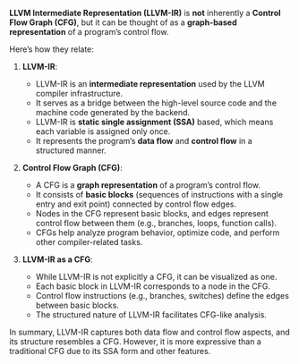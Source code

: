 **LLVM Intermediate Representation (LLVM-IR)** is **not** inherently a **Control Flow Graph (CFG)**, but it can be thought of as a **graph-based representation** of a program’s control flow.

Here’s how they relate:

1. **LLVM-IR**:
    
    - LLVM-IR is an **intermediate representation** used by the LLVM compiler infrastructure.
    - It serves as a bridge between the high-level source code and the machine code generated by the backend.
    - LLVM-IR is **static single assignment (SSA)** based, which means each variable is assigned only once.
    - It represents the program’s **data flow** and **control flow** in a structured manner.
2. **Control Flow Graph (CFG)**:
    
    - A CFG is a **graph representation** of a program’s control flow.
    - It consists of **basic blocks** (sequences of instructions with a single entry and exit point) connected by control flow edges.
    - Nodes in the CFG represent basic blocks, and edges represent control flow between them (e.g., branches, loops, function calls).
    - CFGs help analyze program behavior, optimize code, and perform other compiler-related tasks.
3. **LLVM-IR as a CFG**:
    
    - While LLVM-IR is not explicitly a CFG, it can be visualized as one.
    - Each basic block in LLVM-IR corresponds to a node in the CFG.
    - Control flow instructions (e.g., branches, switches) define the edges between basic blocks.
    - The structured nature of LLVM-IR facilitates CFG-like analysis.

In summary, LLVM-IR captures both data flow and control flow aspects, and its structure resembles a CFG. However, it is more expressive than a traditional CFG due to its SSA form and other features.